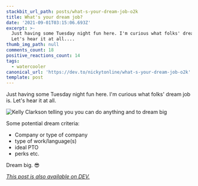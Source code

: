 ```yaml
---
stackbit_url_path: posts/what-s-your-dream-job-o2k
title: What's your dream job?
date: '2021-09-01T03:15:06.693Z'
excerpt: >-
  Just having some Tuesday night fun here. I'm curious what folks' dream job is.
  Let's hear it at all....
thumb_img_path: null
comments_count: 18
positive_reactions_count: 14
tags:
  - watercooler
canonical_url: 'https://dev.to/nickytonline/what-s-your-dream-job-o2k'
template: post
---
```

Just having some Tuesday night fun here. I'm curious what folks' dream job is. Let's hear it at all. 

![Kelly Clarkson telling you you can do anything and to dream big](https://media.giphy.com/media/d8SNm7WJbjuFZjcvW6/giphy.gif?cid=ecf05e47750xqai02wtpi5dk3l4shi41ym51d9ge1hqs1l7o&rid=giphy.gif&ct=g)

Some potential dream criteria:
- Company or type of company
- type of work/language(s)
- ideal PTO
- perks etc.

Dream big. 😎

*[This post is also available on DEV.](https://dev.to/nickytonline/what-s-your-dream-job-o2k)*


<script>
const parent = document.getElementsByTagName('head')[0];
const script = document.createElement('script');
script.type = 'text/javascript';
script.src = 'https://cdnjs.cloudflare.com/ajax/libs/iframe-resizer/4.1.1/iframeResizer.min.js';
script.charset = 'utf-8';
script.onload = function() {
    window.iFrameResize({}, '.liquidTag');
};
parent.appendChild(script);
</script>    
